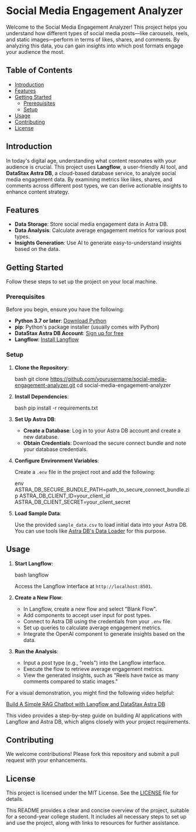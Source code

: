 # Social Media Engagement Analyzer

Welcome to the Social Media Engagement Analyzer! This project helps you understand how different types of social media posts—like carousels, reels, and static images—perform in terms of likes, shares, and comments. By analyzing this data, you can gain insights into which post formats engage your audience the most.

## Table of Contents

- [Introduction](#introduction)
- [Features](#features)
- [Getting Started](#getting-started)
  - [Prerequisites](#prerequisites)
  - [Setup](#setup)
- [Usage](#usage)
- [Contributing](#contributing)
- [License](#license)

## Introduction

In today's digital age, understanding what content resonates with your audience is crucial. This project uses **Langflow**, a user-friendly AI tool, and **DataStax Astra DB**, a cloud-based database service, to analyze social media engagement data. By examining metrics like likes, shares, and comments across different post types, we can derive actionable insights to enhance content strategy.

## Features

- **Data Storage**: Store social media engagement data in Astra DB.
- **Data Analysis**: Calculate average engagement metrics for various post types.
- **Insights Generation**: Use AI to generate easy-to-understand insights based on the data.

## Getting Started

Follow these steps to set up the project on your local machine.

### Prerequisites

Before you begin, ensure you have the following:

- **Python 3.7 or later**: [Download Python](https://www.python.org/downloads/)
- **pip**: Python's package installer (usually comes with Python)
- **DataStax Astra DB Account**: [Sign up for free](https://astra.datastax.com/)
- **Langflow**: [Install Langflow](https://docs.datastax.com/en/langflow/quickstart.html)

### Setup

1. **Clone the Repository**:

   bash
   git clone https://github.com/yourusername/social-media-engagement-analyzer.git
   cd social-media-engagement-analyzer
   

2. **Install Dependencies**:

   bash
   pip install -r requirements.txt
   

3. **Set Up Astra DB**:

   - **Create a Database**: Log in to your Astra DB account and create a new database.
   - **Obtain Credentials**: Download the secure connect bundle and note your database credentials.

4. **Configure Environment Variables**:

   Create a `.env` file in the project root and add the following:

   env
   ASTRA_DB_SECURE_BUNDLE_PATH=path_to_secure_connect_bundle.zip
   ASTRA_DB_CLIENT_ID=your_client_id
   ASTRA_DB_CLIENT_SECRET=your_client_secret
   

5. **Load Sample Data**:

   Use the provided `sample_data.csv` to load initial data into your Astra DB. You can use tools like [Astra DB's Data Loader](https://docs.datastax.com/en/astra/docs/data-loader.html) for this purpose.

## Usage

1. **Start Langflow**:

   bash
   langflow
   

   Access the Langflow interface at `http://localhost:8501`.

2. **Create a New Flow**:

   - In Langflow, create a new flow and select "Blank Flow".
   - Add components to accept user input for post types.
   - Connect to Astra DB using the credentials from your `.env` file.
   - Set up queries to calculate average engagement metrics.
   - Integrate the OpenAI component to generate insights based on the data.

3. **Run the Analysis**:

   - Input a post type (e.g., "reels") into the Langflow interface.
   - Execute the flow to retrieve average engagement metrics.
   - View the generated insights, such as "Reels have twice as many comments compared to static images."

For a visual demonstration, you might find the following video helpful:

[Build A Simple RAG Chatbot with Langflow and DataStax Astra DB](https://www.youtube.com/watch?v=xbaw-JaAU0U)

This video provides a step-by-step guide on building AI applications with Langflow and Astra DB, which aligns closely with your project requirements.

## Contributing

We welcome contributions! Please fork this repository and submit a pull request with your enhancements.

## License

This project is licensed under the MIT License. See the [LICENSE](LICENSE) file for details.


This README provides a clear and concise overview of the project, suitable for a second-year college student. It includes all necessary steps to set up and use the project, along with links to resources for further assistance.
